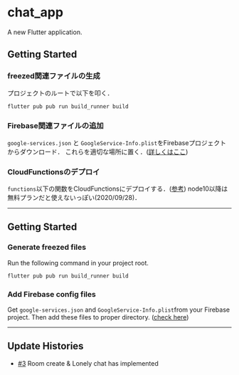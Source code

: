 # chat_app

A new Flutter application.


## Getting Started
### freezed関連ファイルの生成
プロジェクトのルートで以下を叩く．
```bash
flutter pub pub run build_runner build
```

### Firebase関連ファイルの追加
`google-services.json` と `GoogleService-Info.plist`をFirebaseプロジェクトからダウンロード．
これらを適切な場所に置く．([詳しくはここ](https://firebase.google.com/docs/flutter/setup?hl=en#add_flutterfire_plugins))

### CloudFunctionsのデプロイ
`functions`以下の関数をCloudFunctionsにデプロイする．([参考](https://firebase.google.com/docs/functions/get-started?hl=ja))
node10以降は無料プランだと使えないっぽい(2020/09/28)．


---

## Getting Started
### Generate freezed files
Run the following command in your project root.
```bash
flutter pub pub run build_runner build
```

### Add Firebase config files
Get `google-services.json` and `GoogleService-Info.plist`from your Firebase project.
Then add these files to proper directory. ([check here](https://firebase.google.com/docs/flutter/setup?hl=en#add_flutterfire_plugins))

---

## Update Histories
- [#3](https://github.com/FfrftTK/flutter_firebase_chat_app/pull/3) Room create & Lonely chat has implemented
